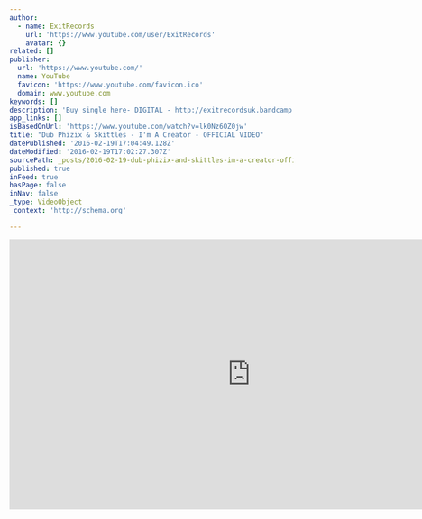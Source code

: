 ```yaml
---
author:
  - name: ExitRecords
    url: 'https://www.youtube.com/user/ExitRecords'
    avatar: {}
related: []
publisher:
  url: 'https://www.youtube.com/'
  name: YouTube
  favicon: 'https://www.youtube.com/favicon.ico'
  domain: www.youtube.com
keywords: []
description: 'Buy single here- DIGITAL - http://exitrecordsuk.bandcamp.com/track/im-a-creator-ft-skittles VINYL & FREE WAVS - http://www.exitrecords.co.uk/collections/releases/products/exit043-dub-phizix-skittles-i-m-a-creator-12 Video Created by Maxim Sullivan at Born Yesterday Max@born-yesterday.co.uk www.born-yesterday.co.uk Green screen footage filmed by "scott hallows .'
app_links: []
isBasedOnUrl: 'https://www.youtube.com/watch?v=lk0Nz6OZ0jw'
title: "Dub Phizix & Skittles - I'm A Creator - OFFICIAL VIDEO"
datePublished: '2016-02-19T17:04:49.128Z'
dateModified: '2016-02-19T17:02:27.307Z'
sourcePath: _posts/2016-02-19-dub-phizix-and-skittles-im-a-creator-official-video.md
published: true
inFeed: true
hasPage: false
inNav: false
_type: VideoObject
_context: 'http://schema.org'

---
```

<iframe src="https://cdn.embedly.com/widgets/media.html?src=https%3A%2F%2Fwww.youtube.com%2Fembed%2Flk0Nz6OZ0jw%3Ffeature%3Doembed&amp;url=https%3A%2F%2Fwww.youtube.com%2Fwatch%3Fv%3Dlk0Nz6OZ0jw&amp;image=https%3A%2F%2Fi.ytimg.com%2Fvi%2Flk0Nz6OZ0jw%2Fhqdefault.jpg&amp;key=b7d04c9b404c499eba89ee7072e1c4f7&amp;type=text%2Fhtml&amp;schema=youtube" width="854" height="480" scrolling="no" frameborder="0" allowfullscreen="allowfullscreen" style=""></iframe>